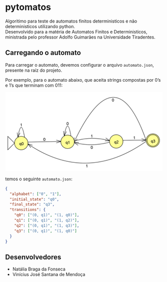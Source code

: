 # pytomatos

Algoritimo para teste de automatos finitos deterministicos e não deterministicos utilizando python.  
Desenvolvido para a matéria de Automatos Finitos e Deterministicos, ministrada pelo professor Adolfo Guimarães na Universidade Tiradentes.

## Carregando o automato

Para carregar o automato, devemos configurar o arquivo `automato.json`, presente na raíz do projeto.

Por exemplo, para o automato abaixo, que aceita strings compostas por 0’s e 1’s que terminam com 011:

![Automato Exemplo](exemplo.png)

temos o seguinte `automato.json`:
```json
{
  "alphabet": ["0", "1"],
  "initial_state": "q0",
  "final_state": "q3",
  "transitions": {
    "q0": ["(0, q1)", "(1, q0)"],
    "q1": ["(0, q1)", "(1, q2)"],
    "q2": ["(0, q1)", "(1, q3)"],
    "q3": ["(0, q1)", "(1, q0)"]
  }
}
```

## Desenvolvedores

- Natália Braga da Fonseca  
- Vinícius José Santana de Mendoça
